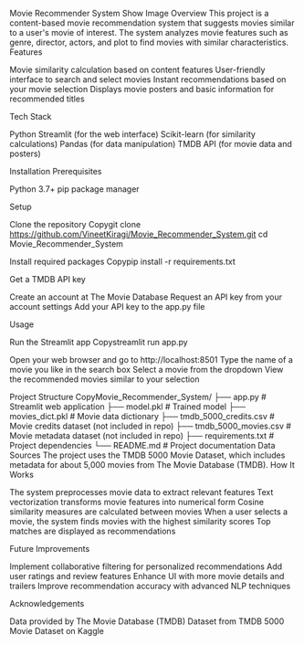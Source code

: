 Movie Recommender System
Show Image
Overview
This project is a content-based movie recommendation system that suggests movies similar to a user's movie of interest. The system analyzes movie features such as genre, director, actors, and plot to find movies with similar characteristics.
Features

Movie similarity calculation based on content features
User-friendly interface to search and select movies
Instant recommendations based on your movie selection
Displays movie posters and basic information for recommended titles

Tech Stack

Python
Streamlit (for the web interface)
Scikit-learn (for similarity calculations)
Pandas (for data manipulation)
TMDB API (for movie data and posters)

Installation
Prerequisites

Python 3.7+
pip package manager

Setup

Clone the repository
Copygit clone https://github.com/VineetKiragi/Movie_Recommender_System.git
cd Movie_Recommender_System

Install required packages
Copypip install -r requirements.txt

Get a TMDB API key

Create an account at The Movie Database
Request an API key from your account settings
Add your API key to the app.py file



Usage

Run the Streamlit app
Copystreamlit run app.py

Open your web browser and go to http://localhost:8501
Type the name of a movie you like in the search box
Select a movie from the dropdown
View the recommended movies similar to your selection

Project Structure
CopyMovie_Recommender_System/
├── app.py                  # Streamlit web application
├── model.pkl               # Trained model
├── movies_dict.pkl         # Movie data dictionary
├── tmdb_5000_credits.csv   # Movie credits dataset (not included in repo)
├── tmdb_5000_movies.csv    # Movie metadata dataset (not included in repo)
├── requirements.txt        # Project dependencies
└── README.md               # Project documentation
Data Sources
The project uses the TMDB 5000 Movie Dataset, which includes metadata for about 5,000 movies from The Movie Database (TMDB).
How It Works

The system preprocesses movie data to extract relevant features
Text vectorization transforms movie features into numerical form
Cosine similarity measures are calculated between movies
When a user selects a movie, the system finds movies with the highest similarity scores
Top matches are displayed as recommendations

Future Improvements

Implement collaborative filtering for personalized recommendations
Add user ratings and review features
Enhance UI with more movie details and trailers
Improve recommendation accuracy with advanced NLP techniques

Acknowledgements

Data provided by The Movie Database (TMDB)
Dataset from TMDB 5000 Movie Dataset on Kaggle